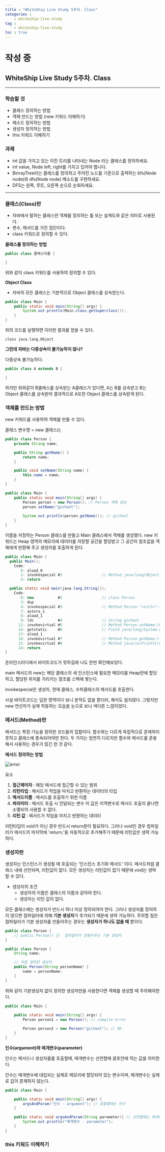 ```yaml
---
title : "WhiteShip Live Study 5주차. Class"
categories : 
    - whiteship-live-study
tag :
    - whiteship-live-study
toc : true
---
```


# 작성 중
## WhiteShip Live Study 5주차. Class

---

### 학습할 것
- 클래스 정의하는 방법
- 객체 만드는 방법 (new 키워드 이해하기)
- 메소드 정의하는 방법
- 생성자 정의하는 방법
- this 키워드 이해하기

### 과제
- int 값을 가지고 있는 이진 트리를 나타내는 Node 라는 클래스를 정의하세요.
- int value, Node left, right를 가지고 있어야 합니다.
- BinrayTree라는 클래스를 정의하고 주어진 노드를 기준으로 출력하는 bfs(Node node)와 dfs(Node node) 메소드를 구현하세요.
- DFS는 왼쪽, 루트, 오른쪽 순으로 순회하세요.

---

### 클래스(Class)란

- 자바에서 말하는 클래스란 객체를 정의하는 틀 또는 설계도와 같은 의미로 사용된다.
- 변수, 메서드를 가진 집단이다.
- class 키워드로 정의할 수 있다.

**클래스를 정의하는 방법**

```java
public class 클래스이름 {

}
```

위와 같이 class 키워드를 사용하여 정의할 수 있다.


**Object Class**
- 자바의 모든 클래스는 기본적으로 Object 클래스를 상속받는다.

```java
public class Main {
    public static void main(String[] args) {
        System.out.println(Main.class.getSuperclass());
    }
}
```

위의 코드를 실행하면 이러한 결과를 얻을 수 있다.

```
class java.lang.Object
```

**그런데 자바는 다중상속이 불가능하지 않나?**

다중상속 불가능하다.

```java
public class A extends B {

}
```

하지만 위와같이 B클래스를 상속받는 A클래스가 있다면, A는 B를 상속받고 B는 Object 클래스를 상속받아 결과적으로 A또한 Object 클래스를 상속받게 된다.

### 객체를 만드는 방법

new 키워드를 사용하여 객체를 만들 수 있다.

클래스 변수명 = new 클래스();

```java
public class Person {
    private String name;

    public String getName() {
        return name;
    }

    public void setName(String name) {
        this.name = name;
    }
}
```

```java
public class Main {
    public static void main(String[] args) {
        Person person = new Person(); // Person 객체 생성
        person.setName("gicheol"); 
        
        System.out.println(person.getName()); // gicheol
    }
}
```

이름을 저장하는 Person 클래스를 만들고 Main 클래스에서 객체를 생성했다. 
new 키워드는 Heap 영역의 메모리에 데이터를 저장할 공간을 할당받고 그 공간의 참조값을 객체에게 반환해 주고 생성자를 호출하게 된다.

```java
public class Main {
  public Main();
    Code:
       0: aload_0
       1: invokespecial #1                  // Method java/lang/Object."<init>":()V
       4: return

  public static void main(java.lang.String[]);
    Code:
       0: new           #2                  // class Person
       3: dup
       4: invokespecial #3                  // Method Person."<init>":()V
       7: astore_1
       8: aload_1
       9: ldc           #4                  // String gicheol
      11: invokevirtual #5                  // Method Person.setName:(Ljava/lang/String;)V
      14: getstatic     #6                  // Field java/lang/System.out:Ljava/io/PrintStream;
      17: aload_1
      18: invokevirtual #7                  // Method Person.getName:()Ljava/lang/String;
      21: invokevirtual #8                  // Method java/io/PrintStream.println:(Ljava/lang/String;)V
      24: return
}
```

온라인스터디에서 바이트코드가 핫하길래 나도 한번 확인해보았다.

main 메서드의 new는 해당 클래스의 새 인스턴스에 필요한 메모리를 Heap안에 할당하고, 할당된 위치를 가리키는 참조를 스택에 쌓는다.

invokespecial은 생성자, 현재 클래스, 수퍼클래스의 메서드를 호출한다.

사실 바이트코드는 딥한 영역이다 보니 본적도 없을 뿐더러, 해석도 쉽지않다. 그렇지만 new 연산자가 실제 작동하는 모습을 눈으로 보니 색다른 느낌이었다.

### 메서드(Method)란
메서드는 특정 기능을 정의한 코드들의 집합이다.
함수와는 다르게 독립적으로 존재하지 못하고 클래스에 종속되어야만 한다.
두 가지는 엄연히 다르지만 함수와 메서드를 혼용해서 사용하는 경우가 많긴 한 것 같다.

**메서드 정의하는 방법**

![error](/blog/assets/images/method.png)

요소 
1. **접근제어자** : 해당 메서드에 접근할 수 있는 범위
2. **리턴타입** : 메서드가 작업을 마치고 반환하는 데이터의 타입
3. **메서드이름** : 메서드를 호출하기 위한 이름
4. **파라미터** : 메서드 호출 시 전달되는 변수
이 값은 지역변수로 메서드 호출이 끝나면 소멸되어 사용할 수 없다.
5. **리턴 값** : 메서드가 작업을 마치고 반환하는 데이터

리턴타입이 void가 아닌 경우 반드시 return문이 필요하다. 그러나 void인 경우 컴파일러가 메서드의 마지막에 'return;'을 자동적으로 추가해주기 때문에 리턴값은 생략 가능하다.



### 생성자란

생성자는 인스턴스가 생성될 때 호출되는 '인스턴스 초기화 메서드' 이다.
메서드처럼 클래스 내에 선언되며, 리턴값이 없다.
모든 생성자는 리턴값이 없기 때문에 void는 생략할 수 있다.

- 생성자의 조건
    - 생성자의 이름은 클래스의 이름과 같아야 한다.
    - 생성자는 리턴 값이 없다.

모든 클래스에는 생성자가 반드시 하나 이상 정의되어야 한다.
그러나 생성자를 정의하지 않으면 컴파일러에 의해 **기본 생성자**가 추가되기 때문에 생략 가능하다.
주의할 점은 컴파일러가 기본 생성자를 만들어주는 경우는 **생성자가 하나도 없을 때** 뿐이다. 

```java
public class Person {
    // public Person() {}  컴파일러가 만들어주는 기본 생성자
}
```

```java
public class Person {
    String name;

    // 직접 정의한 생성자
    public Person(String personName) {
        name = personName;
    }
}
```

위와 같이 기본생성자 없이 정의한 생성자만을 사용한다면 객체를 생성할 때 주의해야한다.

```java
public class Main {
    
    public static void main(String[] args) {
        Person person1 = new Person(); // compile error

        Person person2 = new Person("gicheol"); // OK
    }
}
```

**인수(argument)와 매개변수(parameter)**

인수는 메서드나 생성자를를 호출할때, 매개변수는 선언할때 괄호안에 적는 값을 의미한다.

인수는 매개변수에 대입되는 실제로 메모리에 할당되어 있는 변수이며,
매개변수는 실제로 값이 존재하지 않는다.

```java
public class Main {

    public static void main(String[] args) {
        argsAndParam("인수 - argument"); // 호출할때는 인수
    }

    public static void argsAndParam(String parameter){ // 선언할때는 매개변수
        System.out.println("매개변수 - parameter");
    }
}
```

### this 키워드 이해하기